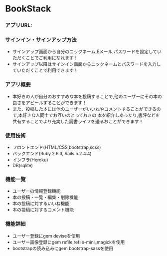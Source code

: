 # BookStack

### アプリURL: 

### サインイン・サインアップ方法
- サインアップ画面から自分のニックネーム,Eメール,パスワードを設定していただくことでご利用になれます！
- サインアップ以降はサインイン画面からニックネームとパスワードを入力していただくことで利用できます！

### アプリ概要
- 本好きの人が自分のおすすめな本を投稿することで,他のユーザーにその本の良さをアピールすることができます！
- また、投稿した本には他のユーザーがいいねやコメントすることができるので,本好きな人同士でお互いのとっておきの
  本を紹介しあったり,書評などを共有することでより充実した読書ライフを送るおことができます！

### 使用技術
- フロントエンド(HTML/CSS,bootstrap,scss)
- バックエンド(Ruby 2.6.3, Rails 5.2.4.4)
- インフラ(Heroku)
- DB(sqlite)

### 機能一覧
- ユーザーの情報登録機能
- 本の投稿・一覧・編集・削除機能
- 本の投稿に対するいいね機能
- 本の投稿に対するコメント機能

### 機能詳細
- ユーザー登録にgem deviseを使用
- ユーザー画像登録にgem refile,refile-mini_magickを使用
- bootstrapの読み込みにgem bootstrap-sassを使用


